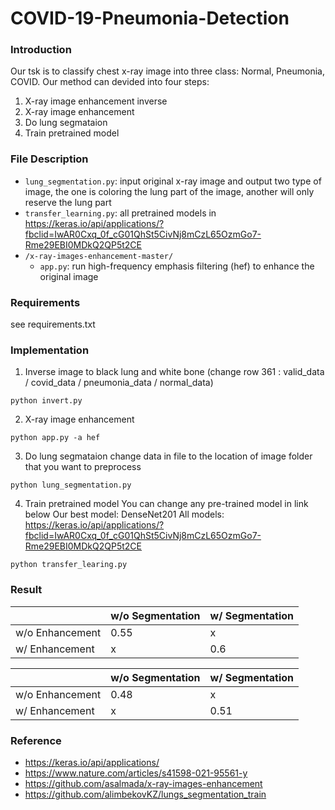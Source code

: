 # COVID-19-Pneumonia-Detection

### Introduction
Our tsk is to classify chest x-ray image into three class: Normal, Pneumonia, COVID. Our method can devided into four steps:
1. X-ray image enhancement inverse
2. X-ray image enhancement
3. Do lung segmataion
4. Train pretrained model

### File Description
* `lung_segmentation.py`: input original x-ray image and output two type of image, the one is coloring the lung part of the image, another will only reserve the lung part
* `transfer_learning.py`: all pretrained models in https://keras.io/api/applications/?fbclid=IwAR0Cxq_0f_cG01QhSt5CivNj8mCzL65OzmGo7-Rme29EBI0MDkQ2QP5t2CE
* `/x-ray-images-enhancement-master/`
  * `app.py`: run high-frequency emphasis filtering (hef) to enhance the original image

### Requirements
see requirements.txt

### Implementation
1. Inverse image to black lung and white bone (change row 361 : valid_data / covid_data / pneumonia_data / normal_data)
 ```
 python invert.py
 ```
2. X-ray image enhancement
 ```
 python app.py -a hef
 ```
3. Do lung segmataion
 change data in file to the location of image folder that you want to preprocess
 ```
 python lung_segmentation.py
 ```
4. Train pretrained model
 You can change any pre-trained model in link below
 Our best model: DenseNet201
 All models: https://keras.io/api/applications/?fbclid=IwAR0Cxq_0f_cG01QhSt5CivNj8mCzL65OzmGo7-Rme29EBI0MDkQ2QP5t2CE
 ```
 python transfer_learing.py
 ```

### Result
| | w/o Segmentation | w/ Segmentation|
| -------- | -------- | --------  |
| w/o Enhancement | 0.55 | x |
| w/ Enhancement | x | 0.6 |

| | w/o Segmentation | w/ Segmentation|
| -------- | -------- | --------  |
| w/o Enhancement | 0.48 | x |
| w/ Enhancement | x | 0.51 |

 
### Reference
* https://keras.io/api/applications/
* https://www.nature.com/articles/s41598-021-95561-y
* https://github.com/asalmada/x-ray-images-enhancement
* https://github.com/alimbekovKZ/lungs_segmentation_train
